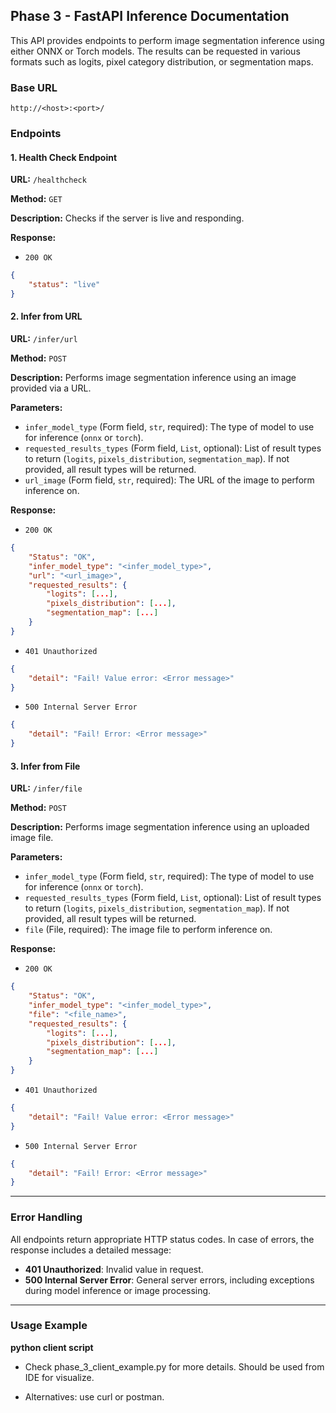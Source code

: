 

## Phase 3 - FastAPI Inference Documentation

This API provides endpoints to perform image segmentation inference using either ONNX or Torch models. The results can be requested in various formats such as logits, pixel category distribution, or segmentation maps.

### Base URL

```
http://<host>:<port>/
```

### Endpoints

#### 1. Health Check Endpoint

**URL:** `/healthcheck`

**Method:** `GET`

**Description:** 
Checks if the server is live and responding.

**Response:**
- `200 OK`
```json
{
    "status": "live"
}
```

#### 2. Infer from URL

**URL:** `/infer/url`

**Method:** `POST`

**Description:** 
Performs image segmentation inference using an image provided via a URL.

**Parameters:**
- `infer_model_type` (Form field, `str`, required): The type of model to use for inference (`onnx` or `torch`).
- `requested_results_types` (Form field, `List`, optional): List of result types to return (`logits`, `pixels_distribution`, `segmentation_map`). If not provided, all result types will be returned.
- `url_image` (Form field, `str`, required): The URL of the image to perform inference on.

**Response:**
- `200 OK`
```json
{
    "Status": "OK",
    "infer_model_type": "<infer_model_type>",
    "url": "<url_image>",
    "requested_results": {
        "logits": [...],
        "pixels_distribution": [...],
        "segmentation_map": [...]
    }
}
```
- `401 Unauthorized`
```json
{
    "detail": "Fail! Value error: <Error message>"
}
```
- `500 Internal Server Error`
```json
{
    "detail": "Fail! Error: <Error message>"
}
```

#### 3. Infer from File

**URL:** `/infer/file`

**Method:** `POST`

**Description:** 
Performs image segmentation inference using an uploaded image file.

**Parameters:**
- `infer_model_type` (Form field, `str`, required): The type of model to use for inference (`onnx` or `torch`).
- `requested_results_types` (Form field, `List`, optional): List of result types to return (`logits`, `pixels_distribution`, `segmentation_map`). If not provided, all result types will be returned.
- `file` (File, required): The image file to perform inference on.

**Response:**
- `200 OK`
```json
{
    "Status": "OK",
    "infer_model_type": "<infer_model_type>",
    "file": "<file_name>",
    "requested_results": {
        "logits": [...],
        "pixels_distribution": [...],
        "segmentation_map": [...]
    }
}
```
- `401 Unauthorized`
```json
{
    "detail": "Fail! Value error: <Error message>"
}
```
- `500 Internal Server Error`
```json
{
    "detail": "Fail! Error: <Error message>"
}
```

---

### Error Handling

All endpoints return appropriate HTTP status codes. In case of errors, the response includes a detailed message:

- **401 Unauthorized**: Invalid value in request.
- **500 Internal Server Error**: General server errors, including exceptions during model inference or image processing.

---

### Usage Example

**python client script**
- Check phase_3_client_example.py for more details. Should be used from IDE for visualize.

- Alternatives: use curl or postman.
